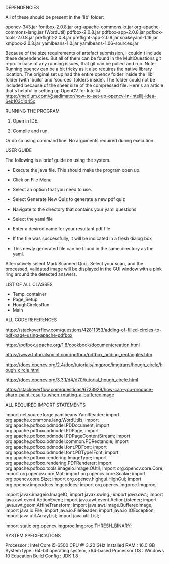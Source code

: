 DEPENDENCIES

All of these should be present in the 'lib' folder:

opencv-343.jar
fontbox-2.0.8.jar
org-apache-commons.io.jar
org-apache-commons-lang.jar (WordUtil)
pdfbox-2.0.8.jar
pdfbox-app-2.0.8.jar
pdfbox-tools-2.0.8.jar
preflight-2.0.8.jar
preflight-app-2.0.8.jar
snakeyaml-1.19.jar
xmpbox-2.0.8.jar
yamlbeans-1.0.jar
yamlbeans-1.06-sources.jar

Because of the size requirements of artefact submission, I couldn't include these dependencies.
But all of them can be found in the MultiQuestions git repo.
In case of any running issues, that git can be pulled and run.
Note: Running opencv can be a bit tricky as it also requires the native library location.
The original set up had the entire opencv folder inside the 'lib' folder (with 'build' and 'sources' folders inside).
The folder could not be included because of the sheer size of the compressed file.
Here's an article that's helpful in setting up OpenCV for IntelliJ:
https://medium.com/@aadimator/how-to-set-up-opencv-in-intellij-idea-6eb103c1d45c


RUNNING THE PROGRAM

1. Open in IDE.

2. Compile and run.

Or do so using command line. No arguments required during execution.

USER GUIDE

The following is a brief guide on using the system.

 - Execute the java file. This should make the program open up.

 - Click on File Menu

 - Select an option that you need to use.

 - Select Generate New Quiz to generate a new pdf quiz

 - Navigate to the directory that contains your yaml questions

 - Select the yaml file

 - Enter a desired name for your resultant pdf file

 - If the file was successfully, it will be indicated in a fresh dialog box

 - This newly generated file can be found in the same directory as the yaml.

 Alternatively select Mark Scanned Quiz. Select your scan, and the    processed, validated image will be displayed in the GUI window with a pink ring around the detected answers.

LIST OF ALL CLASSES

  - Temp_container
  - Page_Setup
  - HoughCirclesRun
  - Main

ALL CODE REFERENCES

https://stackoverflow.com/questions/42811353/adding-of-filled-circles-to-pdf-page-using-apache-pdfbox

https://pdfbox.apache.org/1.8/cookbook/documentcreation.html

https://www.tutorialspoint.com/pdfbox/pdfbox_adding_rectangles.htm

https://docs.opencv.org/2.4/doc/tutorials/imgproc/imgtrans/hough_circle/hough_circle.html

https://docs.opencv.org/3.3.1/d4/d70/tutorial_hough_circle.html

https://stackoverflow.com/questions/6723929/how-can-you-produce-sharp-paint-results-when-rotating-a-bufferedimage

ALL REQUIRED IMPORT STATEMENTS

import net.sourceforge.yamlbeans.YamlReader;
import org.apache.commons.lang.WordUtils;
import org.apache.pdfbox.pdmodel.PDDocument;
import org.apache.pdfbox.pdmodel.PDPage;
import org.apache.pdfbox.pdmodel.PDPageContentStream;
import org.apache.pdfbox.pdmodel.common.PDRectangle;
import org.apache.pdfbox.pdmodel.font.PDFont;
import org.apache.pdfbox.pdmodel.font.PDType1Font;
import org.apache.pdfbox.rendering.ImageType;
import org.apache.pdfbox.rendering.PDFRenderer;
import org.apache.pdfbox.tools.imageio.ImageIOUtil;
import org.opencv.core.Core;
import org.opencv.core.Mat;
import org.opencv.core.Scalar;
import org.opencv.core.Size;
import org.opencv.highgui.HighGui;
import org.opencv.imgcodecs.Imgcodecs;
import org.opencv.imgproc.Imgproc;

import javax.imageio.ImageIO;
import javax.swing.*;
import java.awt.*;
import java.awt.event.ActionEvent;
import java.awt.event.ActionListener;
import java.awt.geom.AffineTransform;
import java.awt.image.BufferedImage;
import java.io.File;
import java.io.FileReader;
import java.io.IOException;
import java.util.ArrayList;
import java.util.List;

import static org.opencv.imgproc.Imgproc.THRESH_BINARY;

SYSTEM SPECIFICATIONS

Processor       : Intel Core i5-6500 CPU @ 3.20 GHz
Installed RAM   : 16.0 GB
System type     : 64-bit operating system, x64-based Processor
OS              : Windows 10 Education
Build Config    : JDK 1.8
